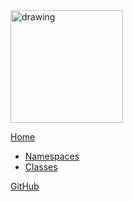 <img src="logo.png" alt="drawing" width="180"/>

[<i class="fas fa-home"></i> Home](/README.md)
* [Namespaces](api/#Namespaces)
* [Classes](api/#Classes)

[<i class="fab fa-github"></i> GitHub](https://github.com/ginn-org/ginn)
